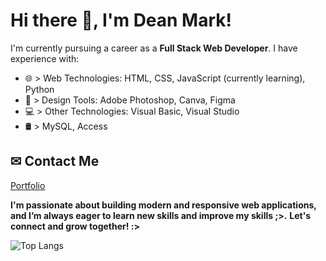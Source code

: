 # Hi there 👋, I'm Dean Mark!

I'm currently pursuing a career as a **Full Stack Web Developer**. I have experience with:

- 🌐 > Web Technologies: HTML, CSS, JavaScript (currently learning), Python  
- 🎨 > Design Tools: Adobe Photoshop, Canva, Figma  
- 💻 > Other Technologies: Visual Basic, Visual Studio
- 🛢️ > MySQL, Access

## ✉ Contact Me
[Portfolio](https://deanmarkkk.github.io/MyPortfolio/)

**I'm passionate about building modern and responsive web applications, and I’m always eager to learn new skills and improve my skills ;>.**
**Let's connect and grow together! :>**

![Top Langs](https://github-readme-stats.vercel.app/api/top-langs/?username=deanmarkkk&layout=compact&theme=tokyonight)
